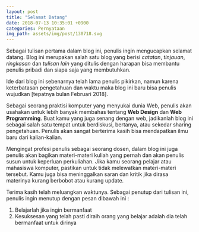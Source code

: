```yaml
---
layout: post
title: "Selamat Datang"
date: 2018-07-13 10:35:01 +0900
categories: Pernyataan 
img_path: assets/img/post/130718.svg
---
```


Sebagai tulisan pertama dalam blog ini, penulis ingin mengucapkan selamat datang. Blog ini merupakan salah satu blog yang berisi _catatan_, _tinjauan_, _ringkasan_ dan _tulisan lain_ yang ditulis dengan harapan bisa membantu penulis pribadi dan siapa saja yang membutuhkan. 

Ide dari blog ini sebenarnya telah lama penulis pikirkan, namun karena keterbatasan pengetahuan dan waktu maka blog ini baru bisa penulis wujudkan [tepatnya bulan Februari 2018].  

Sebagai seorang praktisi komputer yang menyukai dunia Web, penulis akan usahakan untuk lebih banyak membahas tentang __Web Design__ dan __Web Programming__. Buat kamu yang juga senang dengan web, jadikanlah blog ini sebagai salah satu tempat untuk berdiskusi, bertanya, atau sekedar sharing pengetahuan. Penulis akan sangat berterima kasih bisa mendapatkan ilmu baru dari kalian-kalian.  

Mengingat profesi penulis sebagai seorang dosen, dalam blog ini juga penulis akan bagikan materi-materi kuliah yang pernah dan akan penulis susun untuk keperluan perkuliahan. Jika kamu seorang pelajar atau mahasiswa komputer, pastikan untuk tidak melewatkan materi-materi tersebut. Kamu juga bisa meninggalkan saran dan kritik jika dirasa materinya kurang berbobot atau kurang update.

Terima kasih telah meluangkan waktunya. Sebagai penutup dari tulisan ini, penulis ingin menutup dengan pesan dibawah ini :
1. Belajarlah jika ingin bermanfaat
2. Kesuksesan yang telah pasti diraih orang yang belajar adalah dia telah bermanfaat untuk dirinya